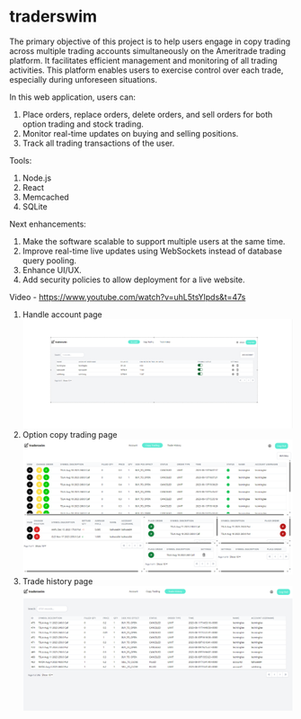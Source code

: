 # traderswim

The primary objective of this project is to help users engage in copy trading across multiple trading accounts simultaneously on the Ameritrade trading platform. It facilitates efficient management and monitoring of all trading activities. This platform enables users to exercise control over each trade, especially during unforeseen situations.

In this web application, users can:

1. Place orders, replace orders, delete orders, and sell orders for both option trading and stock trading.
2. Monitor real-time updates on buying and selling positions.
3. Track all trading transactions of the user.

Tools:

1. Node.js
2. React
3. Memcached
4. SQLite

Next enhancements:

1. Make the software scalable to support multiple users at the same time.
2. Improve real-time live updates using WebSockets instead of database query pooling.
3. Enhance UI/UX.
4. Add security policies to allow deployment for a live website.

Video - https://www.youtube.com/watch?v=uhL5tsYlpds&t=47s

1. Handle account page
   ![account_page](image/account_page.png)
2. Option copy trading page
   ![option_copy_trading_page](image/option_copy_trading_page.png)
3. Trade history page
   ![trade_history](image/trade_history.png)

